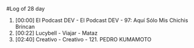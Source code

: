 #Log of 28 day

1. [00:00] El Podcast DEV - El Podcast DEV - 97: Aquí Sólo Mis Chichis Brincan
1. [00:22] Lucybell - Viajar - Mataz
1. [02:40] Creativo - Creativo - 121. PEDRO KUMAMOTO
